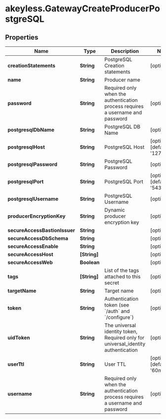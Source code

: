 # akeyless.GatewayCreateProducerPostgreSQL

## Properties

Name | Type | Description | Notes
------------ | ------------- | ------------- | -------------
**creationStatements** | **String** | PostgreSQL Creation statements | [optional] 
**name** | **String** | Producer name | 
**password** | **String** | Required only when the authentication process requires a username and password | [optional] 
**postgresqlDbName** | **String** | PostgreSQL DB Name | [optional] 
**postgresqlHost** | **String** | PostgreSQL Host | [optional] [default to &#39;127.0.0.1&#39;]
**postgresqlPassword** | **String** | PostgreSQL Password | [optional] 
**postgresqlPort** | **String** | PostgreSQL Port | [optional] [default to &#39;5432&#39;]
**postgresqlUsername** | **String** | PostgreSQL Username | [optional] 
**producerEncryptionKey** | **String** | Dynamic producer encryption key | [optional] 
**secureAccessBastionIssuer** | **String** |  | [optional] 
**secureAccessDbSchema** | **String** |  | [optional] 
**secureAccessEnable** | **String** |  | [optional] 
**secureAccessHost** | **[String]** |  | [optional] 
**secureAccessWeb** | **Boolean** |  | [optional] 
**tags** | **[String]** | List of the tags attached to this secret | [optional] 
**targetName** | **String** | Target name | [optional] 
**token** | **String** | Authentication token (see &#x60;/auth&#x60; and &#x60;/configure&#x60;) | [optional] 
**uidToken** | **String** | The universal identity token, Required only for universal_identity authentication | [optional] 
**userTtl** | **String** | User TTL | [optional] [default to &#39;60m&#39;]
**username** | **String** | Required only when the authentication process requires a username and password | [optional] 


